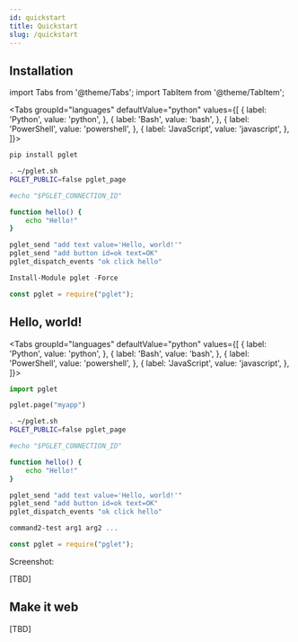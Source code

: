 ```yaml
---
id: quickstart
title: Quickstart
slug: /quickstart
---
```


## Installation

import Tabs from '@theme/Tabs';
import TabItem from '@theme/TabItem';

<Tabs groupId="languages" defaultValue="python" values={[
  { label: 'Python', value: 'python', },
  { label: 'Bash', value: 'bash', },
  { label: 'PowerShell', value: 'powershell', },
  { label: 'JavaScript', value: 'javascript', },
]}>

<TabItem value="python">

```bash
pip install pglet
```
</TabItem>

<TabItem value="bash">

```bash
. ~/pglet.sh
PGLET_PUBLIC=false pglet_page

#echo "$PGLET_CONNECTION_ID"

function hello() {
    echo "Hello!"
}

pglet_send "add text value='Hello, world!'"
pglet_send "add button id=ok text=OK"
pglet_dispatch_events "ok click hello"
```
</TabItem>

<TabItem value="powershell">

```powershell
Install-Module pglet -Force
```

</TabItem>

<TabItem value="javascript">

```javascript
const pglet = require("pglet");
```

</TabItem>

</Tabs>





## Hello, world!

<Tabs groupId="languages" defaultValue="python" values={[
  { label: 'Python', value: 'python', },
  { label: 'Bash', value: 'bash', },
  { label: 'PowerShell', value: 'powershell', },
  { label: 'JavaScript', value: 'javascript', },
]}>

<TabItem value="python">

```python
import pglet

pglet.page("myapp")
```
</TabItem>

<TabItem value="bash">

```bash
. ~/pglet.sh
PGLET_PUBLIC=false pglet_page

#echo "$PGLET_CONNECTION_ID"

function hello() {
    echo "Hello!"
}

pglet_send "add text value='Hello, world!'"
pglet_send "add button id=ok text=OK"
pglet_dispatch_events "ok click hello"
```
</TabItem>

<TabItem value="powershell">

```powershell
command2-test arg1 arg2 ...
```

</TabItem>

<TabItem value="javascript">

```javascript
const pglet = require("pglet");
```

</TabItem>

</Tabs>

Screenshot:

[TBD]


## Make it web

[TBD]
